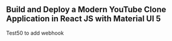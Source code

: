 ## Build and Deploy a Modern YouTube Clone Application in React JS with Material UI 5
Test50 to add webhook
